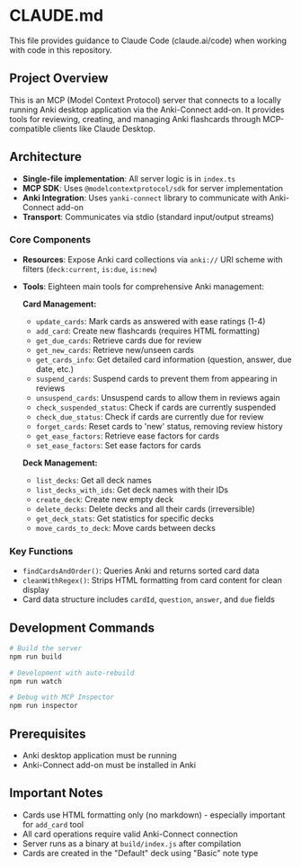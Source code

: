# CLAUDE.md

This file provides guidance to Claude Code (claude.ai/code) when working with code in this repository.

## Project Overview

This is an MCP (Model Context Protocol) server that connects to a locally running Anki desktop application via the Anki-Connect add-on. It provides tools for reviewing, creating, and managing Anki flashcards through MCP-compatible clients like Claude Desktop.

## Architecture

- **Single-file implementation**: All server logic is in `index.ts`
- **MCP SDK**: Uses `@modelcontextprotocol/sdk` for server implementation
- **Anki Integration**: Uses `yanki-connect` library to communicate with Anki-Connect add-on
- **Transport**: Communicates via stdio (standard input/output streams)

### Core Components

- **Resources**: Expose Anki card collections via `anki://` URI scheme with filters (`deck:current`, `is:due`, `is:new`)
- **Tools**: Eighteen main tools for comprehensive Anki management:
  
  **Card Management:**
  - `update_cards`: Mark cards as answered with ease ratings (1-4)
  - `add_card`: Create new flashcards (requires HTML formatting)
  - `get_due_cards`: Retrieve cards due for review
  - `get_new_cards`: Retrieve new/unseen cards
  - `get_cards_info`: Get detailed card information (question, answer, due date, etc.)
  - `suspend_cards`: Suspend cards to prevent them from appearing in reviews
  - `unsuspend_cards`: Unsuspend cards to allow them in reviews again
  - `check_suspended_status`: Check if cards are currently suspended
  - `check_due_status`: Check if cards are currently due for review
  - `forget_cards`: Reset cards to 'new' status, removing review history
  - `get_ease_factors`: Retrieve ease factors for cards
  - `set_ease_factors`: Set ease factors for cards
  
  **Deck Management:**
  - `list_decks`: Get all deck names
  - `list_decks_with_ids`: Get deck names with their IDs
  - `create_deck`: Create new empty deck
  - `delete_decks`: Delete decks and all their cards (irreversible)
  - `get_deck_stats`: Get statistics for specific decks
  - `move_cards_to_deck`: Move cards between decks

### Key Functions

- `findCardsAndOrder()`: Queries Anki and returns sorted card data
- `cleanWithRegex()`: Strips HTML formatting from card content for clean display
- Card data structure includes `cardId`, `question`, `answer`, and `due` fields

## Development Commands

```bash
# Build the server
npm run build

# Development with auto-rebuild
npm run watch

# Debug with MCP Inspector
npm run inspector
```

## Prerequisites

- Anki desktop application must be running
- Anki-Connect add-on must be installed in Anki

## Important Notes

- Cards use HTML formatting only (no markdown) - especially important for `add_card` tool
- All card operations require valid Anki-Connect connection
- Server runs as a binary at `build/index.js` after compilation
- Cards are created in the "Default" deck using "Basic" note type